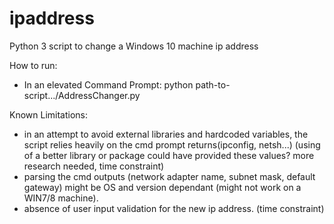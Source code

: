 # ipaddress
Python 3 script to change a Windows 10 machine ip address 

How to run:
- In an elevated Command Prompt: python path-to-script.../AddressChanger.py

Known Limitations: 
- in an attempt to avoid external libraries and hardcoded variables, the script relies heavily on the cmd prompt returns(ipconfig, netsh...) 
(using of a better library or package could have provided these values? more research needed, time constraint)
- parsing the cmd outputs (network adapter name, subnet mask, default gateway) might be OS and version dependant (might not work on a WIN7/8 machine).
- absence of user input validation for the new ip address. (time constraint)

